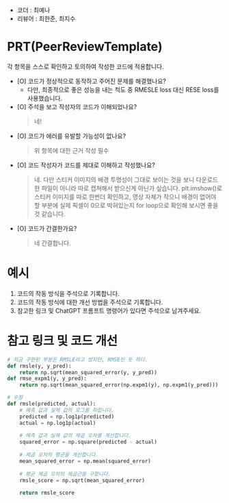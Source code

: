 - 코더 : 최예나
- 리뷰어 : 최한준, 최지수


# PRT(PeerReviewTemplate) 
각 항목을 스스로 확인하고 토의하여 작성한 코드에 적용합니다.

- [O] 코드가 정상적으로 동작하고 주어진 문제를 해결했나요?
  - 다만, 최종적으로 좋은 성능을 내는 척도 중 RMESLE loss 대신 RESE loss를 사용했습니다.
- [O] 주석을 보고 작성자의 코드가 이해되었나요?
  > 네!
- [O] 코드가 에러를 유발할 가능성이 없나요?
  > 위 항목에 대한 근거 작성 필수
- [O] 코드 작성자가 코드를 제대로 이해하고 작성했나요?
  > 네. 다만 스티커 이미지의 배경 투명성이 그대로 보이는 것을 보니 다운로드한 파일이 아니라 따로 캡쳐해서 받으신게 아닌가 싶습니다.
  > plt.imshow()로 스티커 이미지를 따로 한번더 확인하고, 영상 자체가 작으니 배경이 없어야 할 부분에 실제 픽셀이 0으로 박혀있는지 for loop으로
  > 확인해 보시면 좋을 것 같습니다.
- [O] 코드가 간결한가요?
  > 네 간결합니다.

# 예시
1. 코드의 작동 방식을 주석으로 기록합니다.
2. 코드의 작동 방식에 대한 개선 방법을 주석으로 기록합니다.
3. 참고한 링크 및 ChatGPT 프롬프트 명령어가 있다면 주석으로 남겨주세요.

# 참고 링크 및 코드 개선

```python
# 지금 구현된 부분은 RMSLE라고 썼지만, RMSE인 듯 하다.
def rmsle(y, y_pred):
    return np.sqrt(mean_squared_error(y, y_pred))
def rmse_expm1(y, y_pred):
    return np.sqrt(mean_squared_error(np.expm1(y), np.expm1(y_pred)))

# 수정
def rmsle(predicted, actual):
    # 예측 값과 실제 값의 로그를 취합니다.
    predicted = np.log1p(predicted)
    actual = np.log1p(actual)
    
    # 예측 값과 실제 값의 제곱 오차를 계산합니다.
    squared_error = np.square(predicted - actual)
    
    # 제곱 오차의 평균을 계산합니다.
    mean_squared_error = np.mean(squared_error)
    
    # 평균 제곱 오차의 제곱근을 구합니다.
    rmsle_score = np.sqrt(mean_squared_error)
    
    return rmsle_score
```
